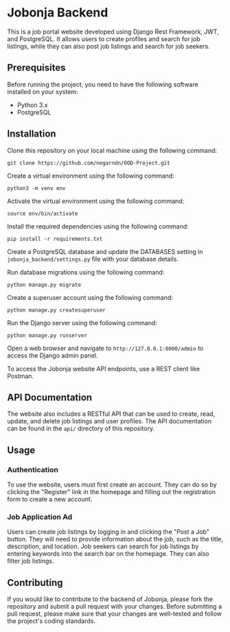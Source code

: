 # Jobonja Backend
This is a job portal website developed using Django Rest Framework, JWT, and PostgreSQL.
It allows users to create profiles and search for job listings, while they can also post job listings and search for job seekers.
## Prerequisites
Before running the project, you need to have the following software installed on your system:

- Python 3.x
- PostgreSQL
## Installation
Clone this repository on your local machine using the following command:

```
git clone https://github.com/negarndn/OOD-Project.git
```
Create a virtual environment using the following command:

```
python3 -m venv env
```
Activate the virtual environment using the following command:

```
source env/bin/activate
```
Install the required dependencies using the following command:

```
pip install -r requirements.txt
```
Create a PostgreSQL database and update the DATABASES setting in `jobonja_backend/settings.py` file with your database details.

Run database migrations using the following command:

```
python manage.py migrate
```
Create a superuser account using the following command:

```
python manage.py createsuperuser
```

Run the Django server using the following command:

```
python manage.py runserver
```
Open a web browser and navigate to `http://127.0.0.1:8000/admin` to access the Django admin panel.

To access the Jobonja website API endpoints, use a REST client like Postman.


## API Documentation

The website also includes a RESTful API that can be used to create, read, update, and delete job listings and user profiles. The API documentation can be found in the `api/` directory of this repository.

## Usage

### Authentication

To use the website, users must first create an account. They can do so by clicking the "Register" link in the homepage and filling out the registration form to create a new account.

### Job Application Ad

Users can create job listings by logging in and clicking the "Post a Job" button. They will need to provide information about the job, such as the title, description, and location. Job seekers can search for job listings by entering keywords into the search bar on the homepage. They can also filter job listings.

## Contributing
If you would like to contribute to the backend of Jobonja, please fork the repository and submit a pull request with your changes. Before submitting a pull request, please make sure that your changes are well-tested and follow the project's coding standards.


